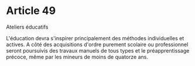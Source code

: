 # Article 49

Ateliers éducatifs

L'éducation devra s'inspirer principalement des méthodes individuelles et actives. A côté des acquisitions d'ordre purement scolaire ou professionnel seront poursuivis des travaux manuels de tous types et le préapprentissage précoce, même par les mineurs de moins de quatorze ans.
